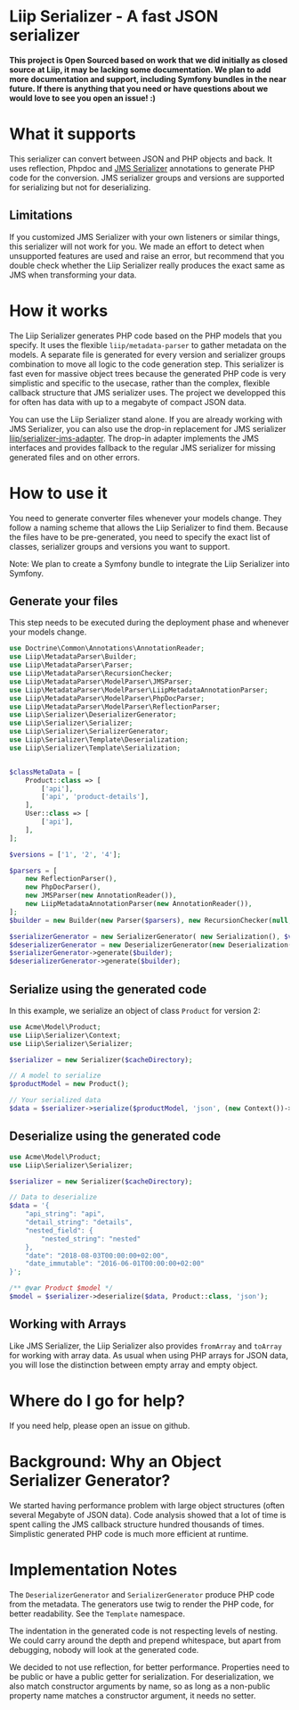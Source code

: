 # Liip Serializer - A fast JSON serializer

**This project is Open Sourced based on work that we did initially as closed source at Liip, it may be lacking some documentation. We plan to add more documentation and support, including Symfony bundles in the near future. If there is anything that you need or have questions about we would love to see you open an issue! :)**

# What it supports
This serializer can convert between JSON and PHP objects and back. It uses reflection, Phpdoc and [JMS Serializer](https://github.com/schmittjoh/serializer/) annotations to generate PHP code for the conversion. JMS serializer groups and versions are supported for serializing but not for deserializing.

## Limitations
If you customized JMS Serializer with your own listeners or similar things, this serializer will not work for you. We made an effort to detect when unsupported features are used and raise an error, but recommend that you double check whether the Liip Serializer really produces the exact same as JMS when transforming your data.

# How it works
The Liip Serializer generates PHP code based on the PHP models that you specify. It uses the flexible `liip/metadata-parser` to gather metadata on the models. A separate file is generated for every version and serializer groups combination to move all logic to the code generation step. This serializer is fast even for massive object trees because the generated PHP code is very simplistic and specific to the usecase, rather than the complex, flexible callback structure that JMS serializer uses. The project we developped this for often has data with up to a megabyte of compact JSON data.

You can use the Liip Serializer stand alone. If you are already working with
JMS Serializer, you can also use the drop-in replacement for JMS serializer
[liip/serializer-jms-adapter](https://github.com/liip/serializer-jms-adapter).
The drop-in adapter implements the JMS interfaces and provides fallback to the
regular JMS serializer for missing generated files and on other errors.

# How to use it
You need to generate converter files whenever your models change. They follow a
naming scheme that allows the Liip Serializer to find them. Because the files
have to be pre-generated, you need to specify the exact list of classes,
serializer groups and versions you want to support.

Note: We plan to create a Symfony bundle to integrate the Liip Serializer into
Symfony.

## Generate your files
This step needs to be executed during the deployment phase and whenever your
models change.

```php
use Doctrine\Common\Annotations\AnnotationReader;
use Liip\MetadataParser\Builder;
use Liip\MetadataParser\Parser;
use Liip\MetadataParser\RecursionChecker;
use Liip\MetadataParser\ModelParser\JMSParser;
use Liip\MetadataParser\ModelParser\LiipMetadataAnnotationParser;
use Liip\MetadataParser\ModelParser\PhpDocParser;
use Liip\MetadataParser\ModelParser\ReflectionParser;
use Liip\Serializer\DeserializerGenerator;
use Liip\Serializer\Serializer;
use Liip\Serializer\SerializerGenerator;
use Liip\Serializer\Template\Deserialization;
use Liip\Serializer\Template\Serialization;


$classMetaData = [
    Product::class => [
        ['api'],
        ['api', 'product-details'],
    ],
    User::class => [
        ['api'],
    ],
];

$versions = ['1', '2', '4'];

$parsers = [
    new ReflectionParser(),
    new PhpDocParser(),
    new JMSParser(new AnnotationReader()),
    new LiipMetadataAnnotationParser(new AnnotationReader()),
];
$builder = new Builder(new Parser($parsers), new RecursionChecker(null, []));

$serializerGenerator = new SerializerGenerator( new Serialization(), $versions, $classMetaData, $cacheDirectory);
$deserializerGenerator = new DeserializerGenerator(new Deserialization(), [Product::class, User::class], $cacheDirectory);
$serializerGenerator->generate($builder);
$deserializerGenerator->generate($builder);
```

## Serialize using the generated code
In this example, we serialize an object of class `Product` for version 2:

```php
use Acme\Model\Product;
use Liip\Serializer\Context;
use Liip\Serializer\Serializer;

$serializer = new Serializer($cacheDirectory);

// A model to serialize
$productModel = new Product();

// Your serialized data
$data = $serializer->serialize($productModel, 'json', (new Context())->setVersion(2));
```

## Deserialize using the generated code
```php
use Acme\Model\Product;
use Liip\Serializer\Serializer;

$serializer = new Serializer($cacheDirectory);

// Data to deserialize
$data = '{
    "api_string": "api",
    "detail_string": "details",
    "nested_field": {
        "nested_string": "nested"
    },
    "date": "2018-08-03T00:00:00+02:00",
    "date_immutable": "2016-06-01T00:00:00+02:00"
}';

/** @var Product $model */
$model = $serializer->deserialize($data, Product::class, 'json');
```

## Working with Arrays

Like JMS Serializer, the Liip Serializer also provides `fromArray` and
`toArray` for working with array data. As usual when using PHP arrays for JSON
data, you will lose the distinction between empty array and empty object.

# Where do I go for help?
If you need help, please open an issue on github.

# Background: Why an Object Serializer Generator?
We started having performance problem with large object structures (often
several Megabyte of JSON data). Code analysis showed that a lot of time is
spent calling the JMS callback structure hundred thousands of times.
Simplistic generated PHP code is much more efficient at runtime.

# Implementation Notes
The `DeserializerGenerator` and `SerializerGenerator` produce PHP code from the
metadata. The generators use twig to render the PHP code, for better
readability. See the `Template` namespace.

The indentation in the generated code is not respecting levels of nesting. We
could carry around the depth and prepend whitespace, but apart from debugging,
nobody will look at the generated code.

We decided to not use reflection, for better performance. Properties need to be
public or have a public getter for serialization. For deserialization, we also
match constructor arguments by name, so as long as a non-public property name
matches a constructor argument, it needs no setter.

